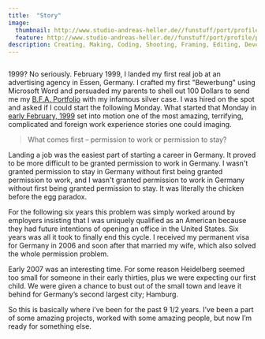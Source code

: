 ```yaml
---
title:  "Story"
image:
  thumbnail: http://www.studio-andreas-heller.de//funstuff/port/profile/profile-thumb-01.jpg
  feature: http://www.studio-andreas-heller.de//funstuff/port/profile/profile-thumb-01.jpg
description: Creating, Making, Coding, Shooting, Framing, Editing, Developing, Brainstorming, Doing like it's 1999.  
---
```

<img src="http://www.studio-andreas-heller.de//funstuff/port/self-portrait.jpg"   alt="" class="img-responsive" >

1999? No seriously. February 1999, I landed my first real job at an advertising agency in Essen, Germany. I crafted my first "Bewerbung" using Microsoft Word and persuaded my parents to shell out 100 Dollars to send me my <a href="http://www.marshall.edu/art/">B.F.A. Portfolio</a> with my infamous silver case. I was hired on the spot and asked if I could start the following Monday. What started that Monday in <a href="http://together-concept.de/">early February, 1999</a> set into motion one of the most amazing, terrifying, complicated and foreign work experience stories one could imaging.

<blockquote>What comes first – permission to work or permission to stay?</blockquote>

Landing a job was the easiest part of starting a career in Germany. It proved to be more difficult to be granted permission to work in Germany. I wasn't granted permission to stay in Germany without first being granted permission to work, and I wasn't granted permission to work in Germany without first being granted permission to stay. It was literally the chicken before the egg paradox.

For the following six years this problem was simply worked around by employers insisting that I was uniquely qualified as an American because they had future intentions of opening an office in the United States. Six years was all it took to finally end this cycle. I received my permanent visa for Germany in 2006 and soon after that married my wife, which also solved the whole permission problem.

Early 2007 was an interesting time. For some reason Heidelberg seemed too small for someone in their early thirties, plus we were expecting our first child. We were given a chance to bust out of the small town and leave it behind for Germany’s second largest city; Hamburg.

So this is basically where i’ve been for the past 9 1/2 years. I’ve been a part of some amazing projects, worked with some amazing people, but now I’m ready for something else.
